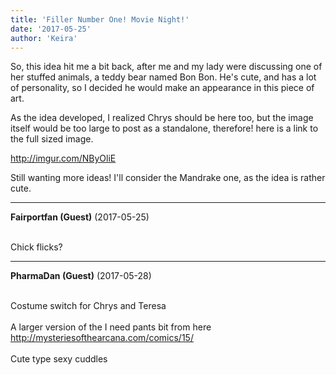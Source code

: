 ```yaml
---
title: 'Filler Number One! Movie Night!'
date: '2017-05-25'
author: 'Keira'
---
```


<p>So, this idea hit me a bit back, after me and my lady were discussing one of her stuffed animals, a teddy bear named Bon Bon. He's cute, and has a lot of personality, so I decided he would make an appearance in this piece of art.</p><p>As the idea developed, I realized Chrys should be here too, but the image itself would be too large to post as a standalone, therefore! here is a link to the full sized image.</p><p><a href="http://imgur.com/NByOliE">http://imgur.com/NByOliE</a></p><p>Still wanting more ideas! I'll consider the Mandrake one, as the idea is rather cute.</p>

---
**Fairportfan (Guest)** (2017-05-25)

<br> Chick flicks?

---
**PharmaDan (Guest)** (2017-05-28)

<br> Costume switch for Chrys and Teresa<br><br>A larger version of the I need pants bit from here http://mysteriesofthearcana.com/comics/15/<br><br>Cute type sexy cuddles<br>

